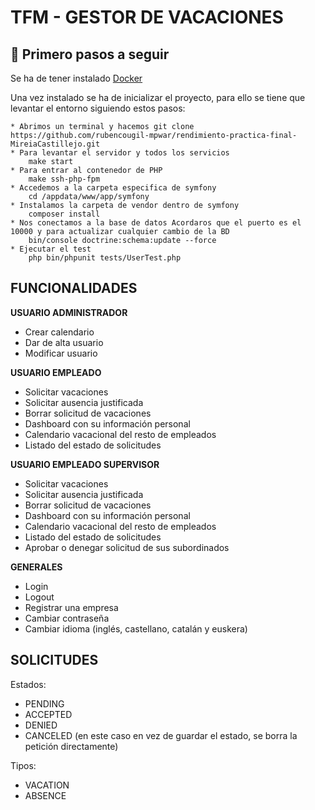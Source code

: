# TFM - GESTOR DE VACACIONES



## 🐳 Primero pasos a seguir

Se ha de tener instalado [Docker](https://www.docker.com/get-started)

Una vez instalado se ha de inicializar el proyecto, para ello se tiene que levantar el entorno siguiendo estos pasos:

    * Abrimos un terminal y hacemos git clone  https://github.com/rubencougil-mpwar/rendimiento-practica-final-MireiaCastillejo.git
    * Para levantar el servidor y todos los servicios   
        make start
    * Para entrar al contenedor de PHP
        make ssh-php-fpm 
    * Accedemos a la carpeta especifica de symfony
        cd /appdata/www/app/symfony
    * Instalamos la carpeta de vendor dentro de symfony 
        composer install
    * Nos conectamos a la base de datos Acordaros que el puerto es el 10000 y para actualizar cualquier cambio de la BD  
        bin/console doctrine:schema:update --force
    * Ejecutar el test
        php bin/phpunit tests/UserTest.php


## FUNCIONALIDADES

**USUARIO ADMINISTRADOR**

- Crear calendario
- Dar de alta usuario
- Modificar usuario

**USUARIO EMPLEADO**
- Solicitar vacaciones
- Solicitar ausencia justificada
- Borrar solicitud de vacaciones
- Dashboard con su información personal
- Calendario vacacional del resto de empleados
- Listado del estado de solicitudes


**USUARIO EMPLEADO SUPERVISOR**
- Solicitar vacaciones
- Solicitar ausencia justificada
- Borrar solicitud de vacaciones
- Dashboard con su información personal
- Calendario vacacional del resto de empleados
- Listado del estado de solicitudes
- Aprobar o denegar solicitud de sus subordinados

**GENERALES**
- Login
- Logout
- Registrar una empresa
- Cambiar contraseña
- Cambiar idioma (inglés, castellano, catalán y euskera)


## SOLICITUDES

Estados: 
- PENDING
- ACCEPTED
- DENIED
- CANCELED (en este caso en vez de guardar el estado, se borra la petición directamente)

Tipos: 
- VACATION
- ABSENCE

